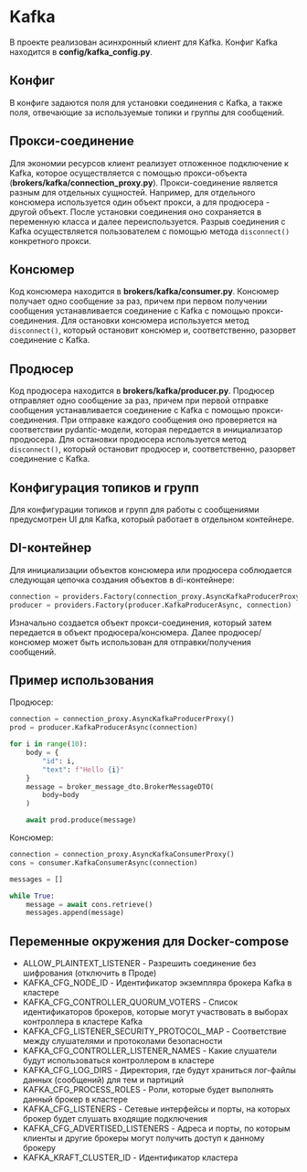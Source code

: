 # Kafka

В проекте реализован асинхронный клиент для Kafka.
Конфиг Kafka находится в **config/kafka_config.py**.


## Конфиг

В конфиге задаются поля для установки соединения с Kafka, а также поля, отвечающие за используемые топики и группы для сообщений.

## Прокси-соединение

Для экономии ресурсов клиент реализует отложенное подключение к Kafka, которое осуществляется с помощью прокси-объекта (**brokers/kafka/connection_proxy.py**). Прокси-соединение является разным для отдельных сущностей. Например, для отдельного консюмера используется один объект прокси, а для продюсера - другой объект.
После установки соединения оно сохраняется в переменную класса и далее переиспользуется.
Разрыв соединения с Kafka осуществляется пользователем с помощью метода `disconnect()` конкретного прокси.

## Консюмер

Код консюмера находится в **brokers/kafka/consumer.py**. Консюмер получает одно сообщение за раз, причем при первом получении сообщения устанавливается соединение с Kafka с помощью прокси-соединения.
Для остановки консюмера используется метод `disconnect()`, который остановит консюмер и, соответственно, разорвет соединение с Kafka.

## Продюсер

Код продюсера находится в **brokers/kafka/producer.py**. Продюсер отправляет одно сообщение за раз, причем при первой отправке сообщения устанавливается соединение с Kafka с помощью прокси-соединения. При отправке каждого сообщения оно проверяется на соответствии pydantic-модели, которая передается в инициализатор продюсера.
Для остановки продюсера используется метод `disconnect()`, который остановит продюсер и, соответственно, разорвет соединение с Kafka.


## Конфигурация топиков и групп

Для конфигурации топиков и групп для работы с сообщениями предусмотрен UI для Kafka, который работает в отдельном контейнере.

## DI-контейнер

Для инициализации объектов консюмера или продюсера соблюдается следующая цепочка создания объектов в di-контейнере:

```python
connection = providers.Factory(connection_proxy.AsyncKafkaProducerProxy)
producer = providers.Factory(producer.KafkaProducerAsync, connection)
```

Изначально создается объект прокси-соединения, который затем передается в объект продюсера/консюмера.
Далее продюсер/консюмер может быть использован для отправки/получения сообщений.

## Пример использования

Продюсер:

```python
connection = connection_proxy.AsyncKafkaProducerProxy()
prod = producer.KafkaProducerAsync(connection)

for i in range(10):
    body = {
        "id": i,
        "text": f"Hello {i}"
    }
    message = broker_message_dto.BrokerMessageDTO(
        body=body
    )

    await prod.produce(message)
```

Консюмер:

```python
connection = connection_proxy.AsyncKafkaConsumerProxy()
cons = consumer.KafkaConsumerAsync(connection)

messages = []

while True:
    message = await cons.retrieve()
    messages.append(message)
```

## Переменные окружения для Docker-compose
- ALLOW_PLAINTEXT_LISTENER - Разрешить соединение без шифрования (отключить в Проде)
- KAFKA_CFG_NODE_ID - Идентификатор экземпляра брокера Kafka в кластере
- KAFKA_CFG_CONTROLLER_QUORUM_VOTERS - Список идентификаторов брокеров, которые могут участвовать в выборах контроллера в кластере Kafka
- KAFKA_CFG_LISTENER_SECURITY_PROTOCOL_MAP - Соответствие между слушателями и протоколами безопасности
- KAFKA_CFG_CONTROLLER_LISTENER_NAMES - Какие слушатели будут использоваться контроллером в кластере
- KAFKA_CFG_LOG_DIRS - Директория, где будут храниться лог-файлы данных (сообщений) для тем и партиций
- KAFKA_CFG_PROCESS_ROLES - Роли, которые будет выполнять данный брокер в кластере
- KAFKA_CFG_LISTENERS - Сетевые интерфейсы и порты, на которых брокер будет слушать входящие подключения
- KAFKA_CFG_ADVERTISED_LISTENERS - Адреса и порты, по которым клиенты и другие брокеры могут получить доступ к данному брокеру 
- KAFKA_KRAFT_CLUSTER_ID - Идентификатор кластера
